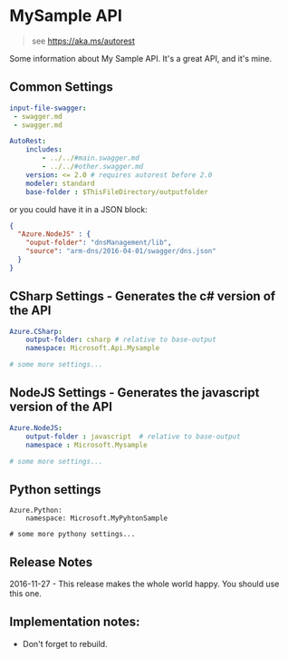 ﻿# MySample API

> see https://aka.ms/autorest

Some information about My Sample API. It's a great API, and it's mine.

## Common Settings
   ``` yaml 
   input-file-swagger:
    - swagger.md
    - swagger.md

   AutoRest: 
       includes: 
           - ../../#main.swagger.md
           - ../../#other.swagger.md
       version: <= 2.0 # requires autorest before 2.0
       modeler: standard
       base-folder : $ThisFileDirectory/outputfolder

   ```

or you could have it in a JSON block:

``` json
{
  "Azure.NodeJS" : {
    "ouput-folder": "dnsManagement/lib",
    "source": "arm-dns/2016-04-01/swagger/dns.json"
  }
}
```

## CSharp Settings - Generates the c# version of the API

~~~ yaml  enabled: $longRunningTest, filename: foo.yaml 
Azure.CSharp:
    output-folder: csharp # relative to base-output 
    namespace: Microsoft.Api.Mysample

# some more settings...

~~~

## NodeJS Settings - Generates the javascript version of the API

``` yaml 
Azure.NodeJS:
    output-folder : javascript  # relative to base-output 
    namespace : Microsoft.Mysample

# some more settings...

```

## Python settings

    Azure.Python:
        namespace: Microsoft.MyPyhtonSample

    # some more pythony settings...


## Release Notes
2016-11-27 - This release makes the whole world happy. You should use this one.

## Implementation notes:
- Don't forget to rebuild.